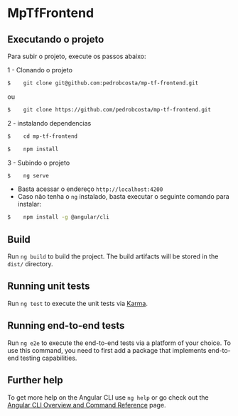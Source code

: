 # MpTfFrontend

## Executando o projeto
Para subir o projeto, execute os passos abaixo:

1 - Clonando o projeto
```sh
$    git clone git@github.com:pedrobcosta/mp-tf-frontend.git
``` 
ou 
```sh
$    git clone https://github.com/pedrobcosta/mp-tf-frontend.git
```

2 - instalando dependencias
```sh
$    cd mp-tf-frontend
```
```sh
$    npm install
```

3 - Subindo o projeto
```sh
$    ng serve
```

* Basta acessar o endereço `http://localhost:4200`
* Caso não tenha o `ng` instalado, basta executar o seguinte comando para instalar:
```sh
$    npm install -g @angular/cli
```


## Build

Run `ng build` to build the project. The build artifacts will be stored in the `dist/` directory.

## Running unit tests

Run `ng test` to execute the unit tests via [Karma](https://karma-runner.github.io).

## Running end-to-end tests

Run `ng e2e` to execute the end-to-end tests via a platform of your choice. To use this command, you need to first add a package that implements end-to-end testing capabilities.

## Further help

To get more help on the Angular CLI use `ng help` or go check out the [Angular CLI Overview and Command Reference](https://angular.io/cli) page.
